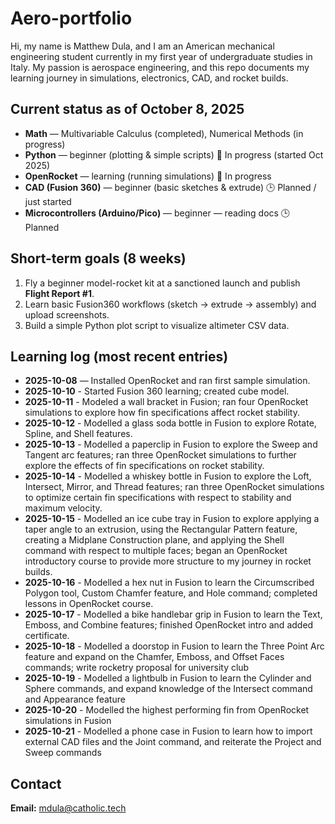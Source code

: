 # Aero-portfolio
Hi, my name is Matthew Dula, and I am an American mechanical engineering student currently in my first year of undergraduate studies in Italy. My passion is aerospace engineering, and this repo documents my learning journey in simulations, electronics, CAD, and rocket builds.
## Current status as of October 8, 2025
- **Math** — Multivariable Calculus (completed), Numerical Methods (in progress)  
- **Python** — beginner (plotting & simple scripts) 🔧 In progress (started Oct 2025)  
- **OpenRocket** — learning (running simulations) 🔧 In progress  
- **CAD (Fusion 360)** — beginner (basic sketches & extrude) 🕒 Planned / just started  
- **Microcontrollers (Arduino/Pico)** — beginner — reading docs 🕒 Planned
## Short-term goals (8 weeks)
1. Fly a beginner model-rocket kit at a sanctioned launch and publish **Flight Report #1**.  
2. Learn basic Fusion360 workflows (sketch → extrude → assembly) and upload screenshots.  
3. Build a simple Python plot script to visualize altimeter CSV data.
## Learning log (most recent entries)
- **2025-10-08** — Installed OpenRocket and ran first sample simulation.
- **2025-10-10** - Started Fusion 360 learning; created cube model.
- **2025-10-11** - Modeled a wall bracket in Fusion; ran four OpenRocket simulations to explore how fin specifications affect rocket stability.
- **2025-10-12** - Modelled a glass soda bottle in Fusion to explore Rotate, Spline, and Shell features.
- **2025-10-13** - Modelled a paperclip in Fusion to explore the Sweep and Tangent arc features; ran three OpenRocket simulations to further explore the effects of fin specifications on rocket stability.
- **2025-10-14** - Modelled a whiskey bottle in Fusion to explore the Loft, Intersect, Mirror, and Thread features; ran three OpenRocket simulations to optimize certain fin specifications with respect to stability and maximum velocity.
- **2025-10-15** - Modelled an ice cube tray in Fusion to explore applying a taper angle to an extrusion, using the Rectangular Pattern feature, creating a Midplane Construction plane, and applying the Shell command with respect to multiple faces; began an OpenRocket introductory course to provide more structure to my journey in rocket builds.
- **2025-10-16** - Modelled a hex nut in Fusion to learn the Circumscribed Polygon tool, Custom Chamfer feature, and Hole command; completed lessons in OpenRocket course.
- **2025-10-17** - Modelled a bike handlebar grip in Fusion to learn the Text, Emboss, and Combine features; finished OpenRocket intro and added certificate.
- **2025-10-18** - Modelled a doorstop in Fusion to learn the Three Point Arc feature and expand on the Chamfer, Emboss, and Offset Faces commands; write rocketry proposal for university club
- **2025-10-19** - Modelled a lightbulb in Fusion to learn the Cylinder and Sphere commands, and expand knowledge of the Intersect command and Appearance feature
- **2025-10-20** - Modelled the highest performing fin from OpenRocket simulations in Fusion
- **2025-10-21** - Modelled a phone case in Fusion to learn how to import external CAD files and the Joint command, and reiterate the Project and Sweep commands
## Contact
**Email:** mdula@catholic.tech
